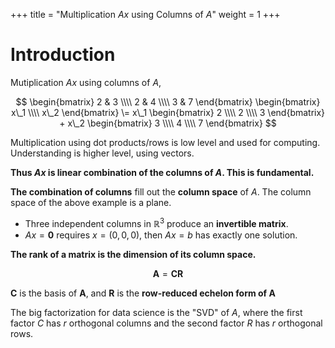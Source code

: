 +++
title = "Multiplication $Ax$ using Columns of $A$"
weight = 1
+++

# Introduction

Mutiplication $Ax$ using columns of $A$,

$$
\begin{bmatrix}
2 & 3 \\\\
2 & 4 \\\\
3 & 7
\end{bmatrix}
\begin{bmatrix}
x\_1 \\\\
x\_2
\end{bmatrix}
\=
x\_1
\begin{bmatrix}
2 \\\\
2 \\\\
3
\end{bmatrix}
+
x\_2
\begin{bmatrix}
3 \\\\
4 \\\\
7
\end{bmatrix}
$$

Multiplication using dot products/rows is low level and used for computing. Understanding is higher level, using vectors.

__Thus $Ax$ is linear combination of the columns of $A$. This is fundamental.__

__The combination of columns__ fill out the __column space__ of $A$. The column space of the above example is a plane.

- Three independent columns in $\mathbb{R}^3$ produce an __invertible matrix__.
- $Ax = \mathbf{0}$ requires $x = (0, 0, 0)$, then $Ax = b$ has exactly one solution.

__The rank of a matrix is the dimension of its column space.__

$$\mathbf{A} = \mathbf{CR}$$

$\mathbf{C}$ is the basis of $\mathbf{A}$, and $\mathbf{R}$ is the __row-reduced echelon form of $\mathbf{A}$__

The big factorization for data science is the "SVD" of $A$, where the first factor $C$ has $r$ orthogonal columns and the second factor $R$ has  $r$ orthogonal rows.
